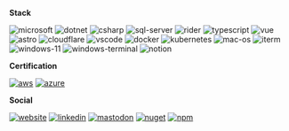 __Stack__

![microsoft](https://img.shields.io/badge/Microsoft-666666?style=for-the-badge&logo=microsoft&logoColor=white)
![dotnet](https://img.shields.io/badge/.NET-512BD4?style=for-the-badge&logo=dotnet&logoColor=white)
![csharp](https://img.shields.io/badge/C%23-239120?style=for-the-badge&logo=c-sharp&logoColor=white)
![sql-server](https://img.shields.io/badge/Microsoft%20SQL%20Server-CC2927?style=for-the-badge&logo=microsoft%20sql%20server&logoColor=white)
![rider](https://img.shields.io/badge/Rider-000000?style=for-the-badge&logo=Rider&logoColor=white)
![typescript](https://img.shields.io/badge/TypeScript-007ACC?style=for-the-badge&logo=typescript&logoColor=white)
![vue](https://img.shields.io/badge/Vue.js-35495E?style=for-the-badge&logo=vuedotjs&logoColor=4FC08D)
![astro](https://img.shields.io/badge/Astro-3245FF?style=for-the-badge&logo=astro&logoColor=FDFDFE)
![cloudflare](https://img.shields.io/badge/Cloudflare-F38020?style=for-the-badge&logo=Cloudflare&logoColor=white)
![vscode](https://img.shields.io/badge/VSCode-0078D4?style=for-the-badge&logo=visual%20studio%20code&logoColor=white)
![docker](https://img.shields.io/badge/Docker-2CA5E0?style=for-the-badge&logo=docker&logoColor=white)
![kubernetes](https://img.shields.io/badge/kubernetes-326ce5.svg?&style=for-the-badge&logo=kubernetes&logoColor=white)
![mac-os](https://img.shields.io/badge/mac%20os-333333?style=for-the-badge&logo=apple&logoColor=white)
![iterm](https://img.shields.io/badge/iTerm2-000000?style=for-the-badge&logo=iterm2&logoColor=white)
![windows-11](https://img.shields.io/badge/Windows_11-0078d4?style=for-the-badge&logo=windows-11&logoColor=white)
![windows-terminal](https://img.shields.io/badge/windows%20terminal-4D4D4D?style=for-the-badge&logo=windows%20terminal&logoColor=white)
![notion](https://img.shields.io/badge/Notion-FFFFFF?style=for-the-badge&logo=notion&logoColor=black)

__Certification__

[![aws](https://img.shields.io/badge/Amazon_AWS-FF9900?style=for-the-badge&logo=amazonaws&logoColor=white)][aws_da]
[![azure](https://img.shields.io/badge/microsoft%20azure-0089D6?style=for-the-badge&logo=microsoft-azure&logoColor=white)][ms_ada]

__Social__

[![website](https://img.shields.io/badge/website-000000?style=for-the-badge&logo=About.me&logoColor=white)][website]
[![linkedin](https://img.shields.io/badge/LinkedIn-0077B5?style=for-the-badge&logo=linkedin&logoColor=white)][linkedin]
[![mastodon](https://img.shields.io/badge/Mastodon-6364FF?style=for-the-badge&logo=Mastodon&logoColor=white)][mastodon]
[![nuget](https://img.shields.io/badge/npm-CB3837?style=for-the-badge&logo=npm&logoColor=white)][nuget]
[![npm](https://img.shields.io/badge/NuGet-004880?style=for-the-badge&logo=nuget&logoColor=white)][npm]

[linkedin]: https://linkedin.com/in/ljfio
[mastodon]: https://dotnet.social/@ljfio
[website]: https://ljf.io
[nuget]: https://www.nuget.org/profiles/ljfio
[npm]: https://www.npmjs.com/~ljfio

[ms_ada]: https://www.credly.com/badges/30a3590f-d7fd-47b1-921a-2b39e709e678/public_url
[aws_da]: https://www.credly.com/badges/4a675941-3c8a-4ce8-a913-ec9b6a283581/public_url
